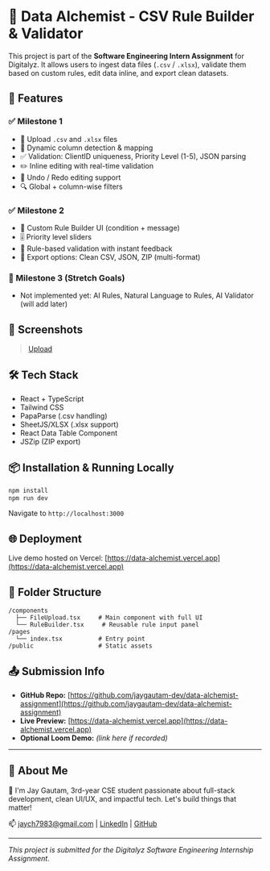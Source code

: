 # 🧪 Data Alchemist - CSV Rule Builder & Validator

This project is part of the **Software Engineering Intern Assignment** for Digitalyz.
It allows users to ingest data files (`.csv` / `.xlsx`), validate them based on custom rules, edit data inline, and export clean datasets.

## 🚀 Features

### ✅ Milestone 1

* 📁 Upload `.csv` and `.xlsx` files
* 🧾 Dynamic column detection & mapping
* ✅ Validation: ClientID uniqueness, Priority Level (1-5), JSON parsing
* ✏️ Inline editing with real-time validation
* 🔁 Undo / Redo editing support
* 🔍 Global + column-wise filters

### ✅ Milestone 2

* 🧱 Custom Rule Builder UI (condition + message)
* 🎚️ Priority level sliders
* 🧠 Rule-based validation with instant feedback
* 💾 Export options: Clean CSV, JSON, ZIP (multi-format)

### 🚧 Milestone 3 (Stretch Goals)

* Not implemented yet: AI Rules, Natural Language to Rules, AI Validator (will add later)

## 📸 Screenshots

> [Upload](./public/screenshots/upload.png)

## 🛠 Tech Stack

* React + TypeScript
* Tailwind CSS
* PapaParse (.csv handling)
* SheetJS/XLSX (.xlsx support)
* React Data Table Component
* JSZip (ZIP export)

## 📦 Installation & Running Locally

```bash
npm install
npm run dev
```

Navigate to `http://localhost:3000`

## 🌐 Deployment

Live demo hosted on Vercel:
[https://data-alchemist.vercel.app](https://data-alchemist.vercel.app)

## 📁 Folder Structure

```
/components
  ├── FileUpload.tsx     # Main component with full UI
  └── RuleBuilder.tsx     # Reusable rule input panel
/pages
  └── index.tsx          # Entry point
/public                  # Static assets
```

## 📤 Submission Info

* **GitHub Repo:** [https://github.com/jaygautam-dev/data-alchemist-assignment](https://github.com/jaygautam-dev/data-alchemist-assignment)
* **Live Preview:** [https://data-alchemist.vercel.app](https://data-alchemist.vercel.app)
* **Optional Loom Demo:** *(link here if recorded)*

---

## 💼 About Me

👋 I'm Jay Gautam, 3rd-year CSE student passionate about full-stack development, clean UI/UX, and impactful tech. Let's build things that matter!

📫 [jaych7983@gmail.com](mailto:jaych7983@gmail.com) | [LinkedIn](https://linkedin.com/in/jaygautam) | [GitHub](https://github.com/jaygautam-dev)

---

*This project is submitted for the Digitalyz Software Engineering Internship Assignment.*
